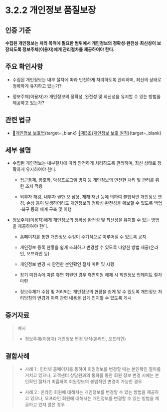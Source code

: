 # 3.2.2 개인정보 품질보장

## 인증 기준

**수집된 개인정보는 처리 목적에 필요한 범위에서 개인정보의 정확성·완전성·최신성이 보장되도록 정보주체(이용자)에게 관리절차를 제공하여야 한다.**

## 주요 확인사항

- 수집된 개인정보는 내부 절차에 따라 안전하게 처리하도록 관리하며, 최신의 상태로 정확하게 유지하고 있는가?

- 정보주체(이용자)가 개인정보의 정확성, 완전성 및 최신성을 유지할 수 있는 방법을 제공하고 있는가?

## 관련 법규

- [🔗개인정보 보호법](https://www.law.go.kr/법령/개인정보보호법/(20200805,16930,20200204)/제3조 "새 창에서 열기"){target=_blank} [🔗제3조(개인정보 보호 원칙)](https://www.law.go.kr/법령/개인정보보호법/제3조 "새 창에서 열기"){target=_blank}

## 세부 설명

- 수집된 개인정보는 내부절차에 따라 안전하게 처리하도록 관리하며, 최신 상태로 정확하게 유지하여야 한다.

    - 접근통제, 암호화, 악성프로그램 방지 등 개인정보의 안전한 처리 및 관리를 위한 조치 적용

    - 외부자 해킹, 내부자 권한 오·남용, 재해·재난 등에 의하여 불법적인 개인정보 변경, 손상 등이 발생하더라도 개인정보의 정확성·완전성을 확보할 수 있도록 백업·복구 등의 체계 구축 및 이행

- 정보주체(이용자)에게 개인정보의 정확성·완전성 및 최신성을 유지할 수 있는 방법을 제공하여야 한다.

    - 홈페이지를 통한 개인정보 수정이 주기적으로 이루어질 수 있도록 공지

    - 개인정보 등록 현황을 쉽게 조회하고 변경할 수 있도록 다양한 방법 제공(온라인, 오프라인 등)

    - 개인정보 변경 시 안전한 본인확인 절차 마련 및 시행

    - 장기 미접속에 따른 휴면 회원인 경우 휴면회원 해제 시 회원정보 업데이트 절차 마련

    - 정보주체가 수집 및 처리되는 개인정보의 현황을 쉽게 알 수 있도록 개인정보 처리방침의 변경과 이력 관련 내용을 쉽게 인지할 수 있도록 게시

## 증거자료

> 예시
>
> - 정보주체(이용자) 개인정보 변경 양식(온라인, 오프라인)

## 결함사례

> - 사례 1 : 인터넷 홈페이지를 통하여 회원정보를 변경할 때는 본인확인 절차를 거치고 있으나, 고객센터 상담원과의 통화를 통한 회원 정보 변경 시에는 본인확인 절차가 미흡하여 회원정보의 불법적인 변경이 가능한 경우
>
> - 사례 2 : 온라인 회원에 대해서는 개인정보를 변경할 수 있는 방법을 제공하고 있으나, 오프라인 회원에 대해서는 개인정보를 변경할 수 있는 방법을 제공하고 있지 않은 경우
